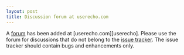 ```yaml
---
layout: post
title: Discussion forum at userecho.com
---
```


A [forum][forum] has been added at [userecho.com][userecho]. Please use the forum for discussions that do not belong to the [issue tracker][issues]. The issue tracker should contain bugs and enhancements only.

[forum]: http://helixtoolkit.userecho.com/
[issues]: https://github.com/helix-toolkit/helix-toolkit/issues